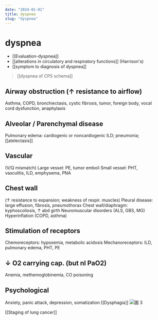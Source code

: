 ```yaml
---
date: "2024-01-01"
title: dyspnea
slug: "dyspnea"
---
```



# dyspnea

- [[Evaluation-dyspnea]]
- [[alterations in circulatory and respiratory functions]] (Harrison's)
- [[symptom to diagnosis of dyspnea]]

> [[dyspnea of CPS schema]]

## Airway obstruction (↑ resistance to airflow)

Asthma, COPD, bronchiectasis, cystic fibrosis, tumor, foreign body, vocal cord dysfunction, anaphylaxis

## Alveolar / Parenchymal disease

Pulmonary edema: cardiogenic or noncardiogenic
ILD; pneumonia; [[atelectasis]]

## Vascular

(V/Q mismatch)
Large vessel: PE, tumor emboli
Small vessel: PHT, vasculitis, ILD, emphysema, PNA

## Chest wall

(↑ resistance to expansion; weakness of respir. muscles)
Pleural disease: large effusion, fibrosis, pneumothorax
Chest wall/diaphragm: kyphoscoliosis, ↑ abd girth
Neuromuscular disorders (ALS, GBS, MG)
Hyperinflation (COPD, asthma)

## Stimulation of receptors

Chemoreceptors: hypoxemia, metabolic acidosis
Mechanoreceptors: ILD, pulmonary edema, PHT, PE

## ↓ O2 carrying cap. (but nl PaO2)

Anemia, methemoglobinemia, CO poisoning

## Psychological

Anxiety, panic attack, depression, somatization
[[Dysphagia]]
![圖 3](https://i.imgur.com/F8hbF6e.png)

[[Staging of lung cancer]]
